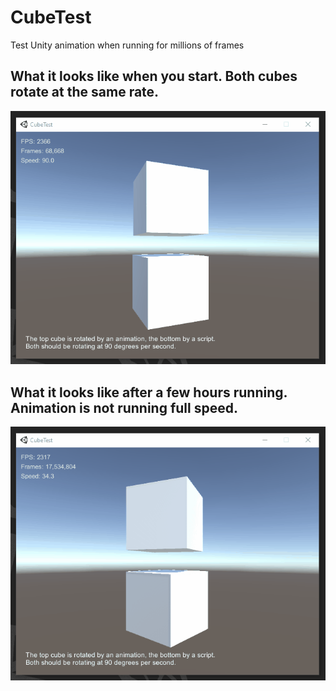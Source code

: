 # CubeTest
Test Unity animation when running for millions of frames

## What it looks like when you start. Both cubes rotate at the same rate.
![good cube](https://github.com/johnburkert/CubeTest/raw/master/good_cube.gif)

## What it looks like after a few hours running. Animation is not running full speed.
![bad cube](https://github.com/johnburkert/CubeTest/raw/master/bad_cube.gif)
